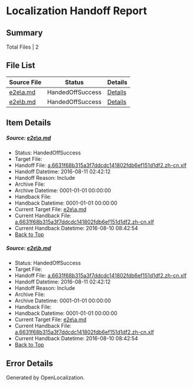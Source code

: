 # <a name='report-top'></a> Localization Handoff Report

## Summary
 Total Files | 2

## File List
 Source File | Status | Details 
 ----------- | ------ | ------- 
 [e2e\a.md](https://github.com/OpenLocalizationTestOrg/oltest/blob/7c9f5841ab6d5b46312dda9448dbdeaea2e43acd/e2e/a.md) | HandedOffSuccess | [Details](#8008ba152fee3c821c9f37d091dd925141775e2d1)
 [e2e\b.md](https://github.com/OpenLocalizationTestOrg/oltest/blob/7c9f5841ab6d5b46312dda9448dbdeaea2e43acd/e2e/b.md) | HandedOffSuccess | [Details](#8008ba152fee3c821c9f37d091dd925141775e2d2)

## Item Details
##### <a name='8008ba152fee3c821c9f37d091dd925141775e2d1'></a> Source: [e2e\a.md](https://github.com/OpenLocalizationTestOrg/oltest/blob/7c9f5841ab6d5b46312dda9448dbdeaea2e43acd/e2e/a.md)
* Status: HandedOffSuccess
* Target File: 
* Handoff File: [a.6631f68b315a3f7ddcdc141802fdb6ef151d1df2.zh-cn.xlf](https://github.com/OpenLocalizationTestOrg/olhandoff-e2e/blob/3bff78f250d9f00cd77019852f758ec6aae04c6c/ol-handoff/OpenLocalizationTestOrg/ol-test-zhcn/ci/ht/a.6631f68b315a3f7ddcdc141802fdb6ef151d1df2.zh-cn.xlf)
* Handoff Datetime: 2016-08-11 02:42:12
* Handoff Reason: Include
* Archive File: 
* Archive Datetime: 0001-01-01 00:00:00
* Handback File: 
* Handback Datetime: 0001-01-01 00:00:00
* Current Target File: [e2e\a.md](https://github.com/OpenLocalizationTestOrg/ol-test-zhcn/blob/d651f7051dbb768c766928d2cf82ddde1dbcf8c8/e2e/a.md)
* Current Handback File: [a.6631f68b315a3f7ddcdc141802fdb6ef151d1df2.zh-cn.xlf](https://github.com/OpenLocalizationTestOrg/olhandback-e2e/blob/acc175adee39609fe3f49578861d0970f6bb9c2c/ol-handback/OpenLocalizationTestOrg/ol-test-zhcn/ci/ht/a.6631f68b315a3f7ddcdc141802fdb6ef151d1df2.zh-cn.xlf)
* Current Handback Datetime: 2016-08-10 08:42:54
* [Back to Top](#report-top)

##### <a name='8008ba152fee3c821c9f37d091dd925141775e2d2'></a> Source: [e2e\b.md](https://github.com/OpenLocalizationTestOrg/oltest/blob/7c9f5841ab6d5b46312dda9448dbdeaea2e43acd/e2e/b.md)
* Status: HandedOffSuccess
* Target File: 
* Handoff File: [a.6631f68b315a3f7ddcdc141802fdb6ef151d1df2.zh-cn.xlf](https://github.com/OpenLocalizationTestOrg/olhandoff-e2e/blob/3bff78f250d9f00cd77019852f758ec6aae04c6c/ol-handoff/OpenLocalizationTestOrg/ol-test-zhcn/ci/ht/a.6631f68b315a3f7ddcdc141802fdb6ef151d1df2.zh-cn.xlf)
* Handoff Datetime: 2016-08-11 02:42:12
* Handoff Reason: Include
* Archive File: 
* Archive Datetime: 0001-01-01 00:00:00
* Handback File: 
* Handback Datetime: 0001-01-01 00:00:00
* Current Target File: [e2e\a.md](https://github.com/OpenLocalizationTestOrg/ol-test-zhcn/blob/d651f7051dbb768c766928d2cf82ddde1dbcf8c8/e2e/a.md)
* Current Handback File: [a.6631f68b315a3f7ddcdc141802fdb6ef151d1df2.zh-cn.xlf](https://github.com/OpenLocalizationTestOrg/olhandback-e2e/blob/acc175adee39609fe3f49578861d0970f6bb9c2c/ol-handback/OpenLocalizationTestOrg/ol-test-zhcn/ci/ht/a.6631f68b315a3f7ddcdc141802fdb6ef151d1df2.zh-cn.xlf)
* Current Handback Datetime: 2016-08-10 08:42:54
* [Back to Top](#report-top)


## Error Details

Generated by OpenLocalization.
